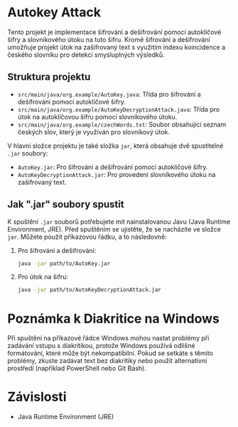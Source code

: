 # Autokey Attack

Tento projekt je implementace šifrování a dešifrování pomocí autoklíčové šifry a slovníkového útoku na tuto šifru. Kromě šifrování a dešifrování umožňuje projekt útok na zašifrovaný text s využitím indexu koincidence a českého slovníku pro detekci smysluplných výsledků.

## Struktura projektu

- `src/main/java/org.example/AutoKey.java`: Třída pro šifrování a dešifrování pomocí autoklíčové šifry.
- `src/main/java/org.example/AutoKeyDecryptionAttack.java`: Třída pro útok na autoklíčovou šifru pomocí slovníkového útoku.
- `src/main/java/org.example/czechWords.txt`: Soubor obsahující seznam českých slov, který je využíván pro slovníkový útok.

V hlavní složce projektu je také složka `jar`, která obsahuje dvě spustitelné `.jar` soubory:
- `AutoKey.jar`: Pro šifrování a dešifrování pomocí autoklíčové šifry.
- `AutoKeyDecryptionAttack.jar`: Pro provedení slovníkového útoku na zašifrovaný text.

## Jak ".jar" soubory spustit

K spuštění `.jar` souborů potřebujete mít nainstalovanou Javu (Java Runtime Environment, JRE). Před spuštěním se ujistěte, že se nacházíte ve složce `jar`. Můžete použít příkazovou řádku, a to následovně:

1. Pro šifrování a dešifrování:
   ```bash
   java -jar path/to/AutoKey.jar
   
2. Pro útok na šifru:
   ```bash
   java -jar path/to/AutoKeyDecryptionAttack.jar

# Poznámka k Diakritice na Windows

Při spuštění na příkazové řádce Windows mohou nastat problémy při zadávání vstupu s diakritikou, protože Windows používá odlišné formátování, které může být nekompatibilní. Pokud se setkáte s těmito problémy, zkuste zadávat text bez diakritiky nebo použít alternativní prostředí (například PowerShell nebo Git Bash).

# Závislosti

- Java Runtime Environment (JRE)
